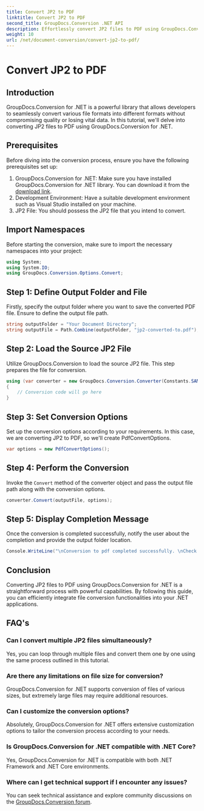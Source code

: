 ```yaml
---
title: Convert JP2 to PDF
linktitle: Convert JP2 to PDF
second_title: GroupDocs.Conversion .NET API
description: Effortlessly convert JP2 files to PDF using GroupDocs.Conversion for .NET. Follow our step-by-step guide for seamless integration.
weight: 10
url: /net/document-conversion/convert-jp2-to-pdf/
---
```


# Convert JP2 to PDF

## Introduction
GroupDocs.Conversion for .NET is a powerful library that allows developers to seamlessly convert various file formats into different formats without compromising quality or losing vital data. In this tutorial, we'll delve into converting JP2 files to PDF using GroupDocs.Conversion for .NET. 
## Prerequisites
Before diving into the conversion process, ensure you have the following prerequisites set up:
1. GroupDocs.Conversion for .NET: Make sure you have installed GroupDocs.Conversion for .NET library. You can download it from the [download link](https://releases.groupdocs.com/conversion/net/).
2. Development Environment: Have a suitable development environment such as Visual Studio installed on your machine.
3. JP2 File: You should possess the JP2 file that you intend to convert.

## Import Namespaces
Before starting the conversion, make sure to import the necessary namespaces into your project:
```csharp
using System;
using System.IO;
using GroupDocs.Conversion.Options.Convert;
```

## Step 1: Define Output Folder and File
Firstly, specify the output folder where you want to save the converted PDF file. Ensure to define the output file path.
```csharp
string outputFolder = "Your Document Directory";
string outputFile = Path.Combine(outputFolder, "jp2-converted-to.pdf");
```
## Step 2: Load the Source JP2 File
Utilize GroupDocs.Conversion to load the source JP2 file. This step prepares the file for conversion.
```csharp
using (var converter = new GroupDocs.Conversion.Converter(Constants.SAMPLE_JP2))
{
    // Conversion code will go here
}
```
## Step 3: Set Conversion Options
Set up the conversion options according to your requirements. In this case, we are converting JP2 to PDF, so we'll create PdfConvertOptions.
```csharp
var options = new PdfConvertOptions();
```
## Step 4: Perform the Conversion
Invoke the `Convert` method of the converter object and pass the output file path along with the conversion options.
```csharp
converter.Convert(outputFile, options);
```
## Step 5: Display Completion Message
Once the conversion is completed successfully, notify the user about the completion and provide the output folder location.
```csharp
Console.WriteLine("\nConversion to pdf completed successfully. \nCheck output in {0}", outputFolder);
```

## Conclusion
Converting JP2 files to PDF using GroupDocs.Conversion for .NET is a straightforward process with powerful capabilities. By following this guide, you can efficiently integrate file conversion functionalities into your .NET applications.
## FAQ's
### Can I convert multiple JP2 files simultaneously?
Yes, you can loop through multiple files and convert them one by one using the same process outlined in this tutorial.
### Are there any limitations on file size for conversion?
GroupDocs.Conversion for .NET supports conversion of files of various sizes, but extremely large files may require additional resources.
### Can I customize the conversion options?
Absolutely, GroupDocs.Conversion for .NET offers extensive customization options to tailor the conversion process according to your needs.
### Is GroupDocs.Conversion for .NET compatible with .NET Core?
Yes, GroupDocs.Conversion for .NET is compatible with both .NET Framework and .NET Core environments.
### Where can I get technical support if I encounter any issues?
You can seek technical assistance and explore community discussions on the [GroupDocs.Conversion forum](https://forum.groupdocs.com/c/conversion/11).
